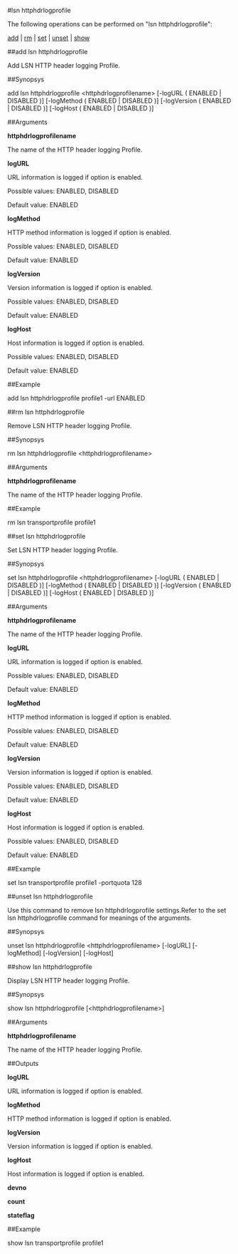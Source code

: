 #lsn httphdrlogprofile

The following operations can be performed on "lsn httphdrlogprofile":


[add](#add-lsn-httphdrlogprofile) | [rm](#rm-lsn-httphdrlogprofile) | [set](#set-lsn-httphdrlogprofile) | [unset](#unset-lsn-httphdrlogprofile) | [show](#show-lsn-httphdrlogprofile)

##add lsn httphdrlogprofile

Add LSN HTTP header logging Profile.


##Synopsys

add lsn httphdrlogprofile &lt;httphdrlogprofilename> [-logURL ( ENABLED | DISABLED )] [-logMethod ( ENABLED | DISABLED )] [-logVersion ( ENABLED | DISABLED )] [-logHost ( ENABLED | DISABLED )]


##Arguments

<b>httphdrlogprofilename</b>
The name of the HTTP header logging Profile.

<b>logURL</b>
URL information is logged if option is enabled.
Possible values: ENABLED, DISABLED
Default value: ENABLED

<b>logMethod</b>
HTTP method information is logged if option is enabled.
Possible values: ENABLED, DISABLED
Default value: ENABLED

<b>logVersion</b>
Version information is logged if option is enabled.
Possible values: ENABLED, DISABLED
Default value: ENABLED

<b>logHost</b>
Host information is logged if option is enabled.
Possible values: ENABLED, DISABLED
Default value: ENABLED



##Example

add lsn httphdrlogprofile profile1  -url ENABLED

##rm lsn httphdrlogprofile

Remove LSN HTTP header logging Profile.


##Synopsys

rm lsn httphdrlogprofile &lt;httphdrlogprofilename>


##Arguments

<b>httphdrlogprofilename</b>
The name of the HTTP header logging Profile.



##Example

rm lsn transportprofile profile1 

##set lsn httphdrlogprofile

Set  LSN HTTP header logging Profile.


##Synopsys

set lsn httphdrlogprofile &lt;httphdrlogprofilename> [-logURL ( ENABLED | DISABLED )] [-logMethod ( ENABLED | DISABLED )] [-logVersion ( ENABLED | DISABLED )] [-logHost ( ENABLED | DISABLED )]


##Arguments

<b>httphdrlogprofilename</b>
The name of the HTTP header logging Profile.

<b>logURL</b>
URL information is logged if option is enabled.
Possible values: ENABLED, DISABLED
Default value: ENABLED

<b>logMethod</b>
HTTP method information is logged if option is enabled.
Possible values: ENABLED, DISABLED
Default value: ENABLED

<b>logVersion</b>
Version information is logged if option is enabled.
Possible values: ENABLED, DISABLED
Default value: ENABLED

<b>logHost</b>
Host information is logged if option is enabled.
Possible values: ENABLED, DISABLED
Default value: ENABLED



##Example

set lsn transportprofile profile1 -portquota 128

##unset lsn httphdrlogprofile

Use this command to remove lsn httphdrlogprofile settings.Refer to the set lsn httphdrlogprofile command for meanings of the arguments.


##Synopsys

unset lsn httphdrlogprofile &lt;httphdrlogprofilename> [-logURL] [-logMethod] [-logVersion] [-logHost]


##show lsn httphdrlogprofile

Display LSN HTTP header logging Profile.


##Synopsys

show lsn httphdrlogprofile [&lt;httphdrlogprofilename>]


##Arguments

<b>httphdrlogprofilename</b>
The name of the HTTP header logging Profile.



##Outputs

<b>logURL</b>
URL information is logged if option is enabled.

<b>logMethod</b>
HTTP method information is logged if option is enabled.

<b>logVersion</b>
Version information is logged if option is enabled.

<b>logHost</b>
Host information is logged if option is enabled.

<b>devno</b>

<b>count</b>

<b>stateflag</b>



##Example

show lsn transportprofile profile1

